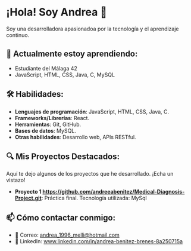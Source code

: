 # ¡Hola! Soy Andrea 👋

Soy una desarrolladora apasionadoa por la tecnología y el aprendizaje continuo.

## 🌱 Actualmente estoy aprendiendo:
- Estudiante del Málaga 42
- JavaScript, HTML, CSS, Java, C, MySQL


## 🛠️ Habilidades:
- **Lenguajes de programación**: JavaScript, HTML, CSS, Java, C.
- **Frameworks/Librerías**: React.
- **Herramientas**: Git, GitHub.
- **Bases de datos**: MySQL.
- **Otras habilidades**: Desarrollo web, APIs RESTful.

## 🔍 Mis Proyectos Destacados:
Aquí te dejo algunos de los proyectos que he desarrollado. ¡Echa un vistazo!

- **Proyecto 1 https://github.com/andreeabenitez/Medical-Diagnosis-Project.git**: Práctica final. Tecnología utilizada: MySql

## 📫 Cómo contactar conmigo:
- 📧 Correo: andrea_1996_melli@hotmail.com
- 🔗 LinkedIn: www.linkedin.com/in/andrea-benitez-brenes-8a250715a
